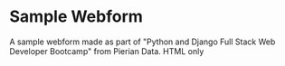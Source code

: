 # Sample Webform
A sample webform made as part of "Python and Django Full Stack Web Developer Bootcamp" from Pierian Data.
HTML only
